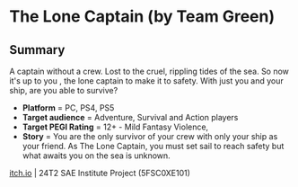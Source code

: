 # The Lone Captain (by Team Green)
## Summary
A captain without a crew. Lost to the cruel, rippling tides of the sea. So now it's up to you , the lone captain to make it to safety. With just you and your ship, are you able to survive?
- **Platform** = PC, PS4, PS5
- **Target audience** = Adventure, Survival and Action players
- **Target PEGI Rating** = 12+ - Mild Fantasy Violence, 
- **Story** = You are the only survivor of your crew with only your ship as your friend. As The Lone Captain, you must set sail to reach safety but what awaits you on the sea is unknown.

[itch.io](https://xae0.itch.io/thelonecaptain?secret=v0NlzokFVMLr2Pt2J8TX9Ph5gdE) | 24T2 SAE Institute Project (5FSC0XE101)
